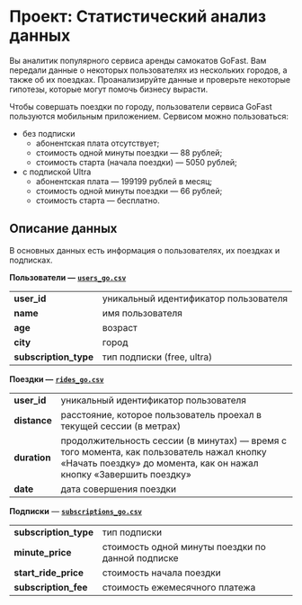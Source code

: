 # Проект: Статистический анализ данных

Вы аналитик популярного сервиса аренды самокатов GoFast. Вам передали данные о некоторых пользователях из нескольких городов, а также об их поездках. Проанализируйте данные и проверьте некоторые гипотезы, которые могут помочь бизнесу вырасти.

Чтобы совершать поездки по городу, пользователи сервиса GoFast пользуются мобильным приложением. Сервисом можно пользоваться:

- без подписки
    - абонентская плата отсутствует;
    - стоимость одной минуты поездки — 88 рублей;
    - стоимость старта (начала поездки) — 5050 рублей;
- с подпиской Ultra
    - абонентская плата — 199199 рублей в месяц;
    - стоимость одной минуты поездки — 66 рублей;
    - стоимость старта — бесплатно.

## Описание данных

В основных данных есть информация о пользователях, их поездках и подписках.

**Пользователи —** **[`users_go.csv`](https://code.s3.yandex.net/datasets/users_go.csv)**

|||
|---|---|
|**user_id**|уникальный идентификатор пользователя|
|**name**|имя пользователя|
|**age**|возраст|
|**city**|город|
|**subscription_type**|тип подписки (free, ultra)|

**Поездки —** **[`rides_go.csv`](https://code.s3.yandex.net/datasets/rides_go.csv)**

|||
|---|---|
|**user_id**|уникальный идентификатор пользователя|
|**distance**|расстояние, которое пользователь проехал в текущей сессии (в метрах)|
|**duration**|продолжительность сессии (в минутах) — время с того момента, как пользователь нажал кнопку «Начать поездку» до момента, как он нажал кнопку «Завершить поездку»|
|**date**|дата совершения поездки|

**Подписки** — **[`subscriptions_go.csv`](https://code.s3.yandex.net/datasets/subscriptions_go.csv)**

|||
|---|---|
|**subscription_type**|тип подписки|
|**minute_price**|стоимость одной минуты поездки по данной подписке|
|**start_ride_price**|стоимость начала поездки|
|**subscription_fee**|стоимость ежемесячного платежа|
